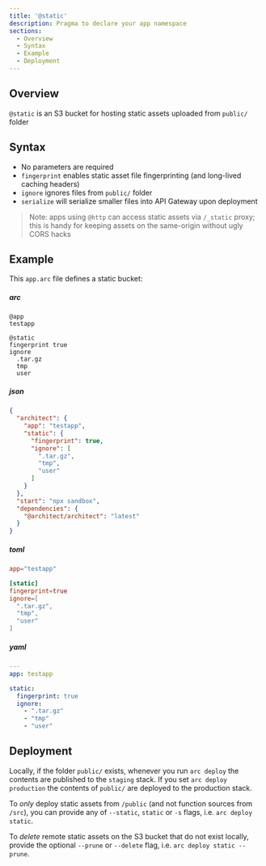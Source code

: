 ```yaml
---
title: '@static'
description: Pragma to declare your app namespace
sections:
  - Overview
  - Syntax
  - Example
  - Deployment
---
```


## Overview

`@static` is an S3 bucket for hosting static assets uploaded from `public/` folder

## Syntax

- No parameters are required
- `fingerprint` enables static asset file fingerprinting (and long-lived caching headers)
- `ignore` ignores files from `public/` folder
- `serialize` will serialize smaller files into API Gateway upon deployment

> Note: apps using `@http` can access static assets via `/_static` proxy; this is handy for keeping assets on the same-origin without ugly CORS hacks

## Example

This `app.arc` file defines a static bucket:


<arc-tab-bar>

<arc-tab label=arc>

<h5>arc</h5>

<div slot=content>

```arc
@app
testapp

@static
fingerprint true
ignore
  .tar.gz
  tmp
  user
```

</div>

</arc-tab>

<arc-tab label=json>

<h5>json</h5>

<div slot=content>

```json
{
  "architect": {
    "app": "testapp",
    "static": {
      "fingerprint": true,
      "ignore": [
        ".tar.gz",
        "tmp",
        "user"
      ]
    }
  },
  "start": "npx sandbox",
  "dependencies": {
    "@architect/architect": "latest"
  }
}
```

</div>

</arc-tab>

<arc-tab label=toml>

<h5>toml</h5>

<div slot=content>

```toml
app="testapp"

[static]
fingerprint=true
ignore=[
  ".tar.gz",
  "tmp",
  "user"
]

```

</div>

</arc-tab>

<arc-tab label=yaml>

<h5>yaml</h5>

<div slot=content>

```yaml
---
app: testapp

static:
  fingerprint: true
  ignore:
    - ".tar.gz"
    - "tmp"
    - "user"
```

</div>

</arc-tab>

</arc-tab-bar>

## Deployment

Locally, if the folder `public/` exists, whenever you run `arc deploy` the contents are published to the `staging` stack. If you set `arc deploy production` the contents of `public/` are deployed to the production stack.

To _only_ deploy static assets from `/public` (and not function sources from `/src`), you can provide any of `--static`, `static` or `-s` flags, i.e. `arc deploy static`.

To _delete_ remote static assets on the S3 bucket that do not exist locally, provide the optional `--prune` or `--delete` flag, i.e. `arc deploy static --prune`.
